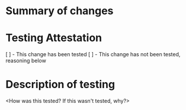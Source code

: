# Summary of changes
<A quick summary of changes from this PR>

# Testing Attestation
[ ] - This change has been tested
[ ] - This change has not been tested, reasoning below

# Description of testing
<How was this tested? If this wasn't tested, why?>